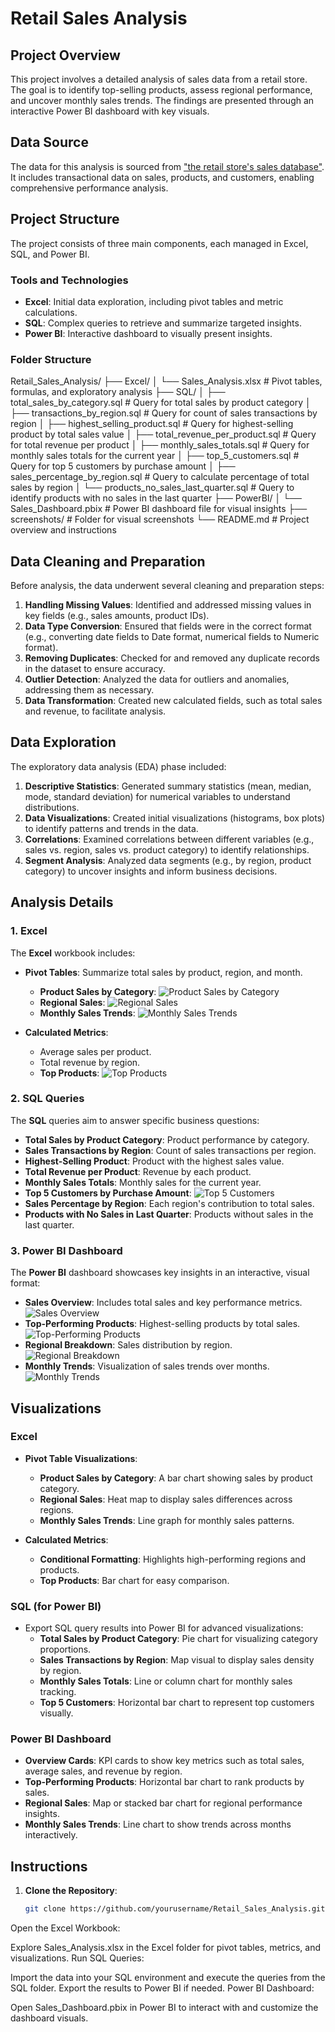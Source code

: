 # Retail Sales Analysis

## Project Overview

This project involves a detailed analysis of sales data from a retail store. The goal is to identify top-selling products, assess regional performance, and uncover monthly sales trends. The findings are presented through an interactive Power BI dashboard with key visuals.

## Data Source

The data for this analysis is sourced from ["the retail store's sales database"](https://github.com/A-Odunayo/Capstone-Project/blob/main/Sales%20Data.csv). It includes transactional data on sales, products, and customers, enabling comprehensive performance analysis.

## Project Structure

The project consists of three main components, each managed in Excel, SQL, and Power BI.

### Tools and Technologies

- **Excel**: Initial data exploration, including pivot tables and metric calculations.
- **SQL**: Complex queries to retrieve and summarize targeted insights.
- **Power BI**: Interactive dashboard to visually present insights.

### Folder Structure
Retail_Sales_Analysis/
├── Excel/
│   └── Sales_Analysis.xlsx               # Pivot tables, formulas, and exploratory analysis
├── SQL/
│   ├── total_sales_by_category.sql       # Query for total sales by product category
│   ├── transactions_by_region.sql        # Query for count of sales transactions by region
│   ├── highest_selling_product.sql       # Query for highest-selling product by total sales value
│   ├── total_revenue_per_product.sql     # Query for total revenue per product
│   ├── monthly_sales_totals.sql          # Query for monthly sales totals for the current year
│   ├── top_5_customers.sql               # Query for top 5 customers by purchase amount
│   ├── sales_percentage_by_region.sql    # Query to calculate percentage of total sales by region
│   └── products_no_sales_last_quarter.sql # Query to identify products with no sales in the last quarter
├── PowerBI/
│   └── Sales_Dashboard.pbix              # Power BI dashboard file for visual insights
├── screenshots/                          # Folder for visual screenshots
└── README.md                             # Project overview and instructions

## Data Cleaning and Preparation

Before analysis, the data underwent several cleaning and preparation steps:

1. **Handling Missing Values**: Identified and addressed missing values in key fields (e.g., sales amounts, product IDs).
2. **Data Type Conversion**: Ensured that fields were in the correct format (e.g., converting date fields to Date format, numerical fields to Numeric format).
3. **Removing Duplicates**: Checked for and removed any duplicate records in the dataset to ensure accuracy.
4. **Outlier Detection**: Analyzed the data for outliers and anomalies, addressing them as necessary.
5. **Data Transformation**: Created new calculated fields, such as total sales and revenue, to facilitate analysis.

## Data Exploration

The exploratory data analysis (EDA) phase included:

1. **Descriptive Statistics**: Generated summary statistics (mean, median, mode, standard deviation) for numerical variables to understand distributions.
2. **Data Visualizations**: Created initial visualizations (histograms, box plots) to identify patterns and trends in the data.
3. **Correlations**: Examined correlations between different variables (e.g., sales vs. region, sales vs. product category) to identify relationships.
4. **Segment Analysis**: Analyzed data segments (e.g., by region, product category) to uncover insights and inform business decisions.

## Analysis Details

### 1. Excel

The **Excel** workbook includes:
- **Pivot Tables**: Summarize total sales by product, region, and month.
  - **Product Sales by Category**: 
    ![Product Sales by Category](./screenshots/excel_sales_by_category.png)
  - **Regional Sales**:
    ![Regional Sales](./screenshots/excel_regional_sales.png)
  - **Monthly Sales Trends**:
    ![Monthly Sales Trends](./screenshots/excel_monthly_sales_trends.png)

- **Calculated Metrics**:
  - Average sales per product.
  - Total revenue by region.
  - **Top Products**:
    ![Top Products](./screenshots/excel_top_products.png)

### 2. SQL Queries

The **SQL** queries aim to answer specific business questions:
- **Total Sales by Product Category**: Product performance by category.
- **Sales Transactions by Region**: Count of sales transactions per region.
- **Highest-Selling Product**: Product with the highest sales value.
- **Total Revenue per Product**: Revenue by each product.
- **Monthly Sales Totals**: Monthly sales for the current year.
- **Top 5 Customers by Purchase Amount**:
  ![Top 5 Customers](./screenshots/sql_top_5_customers.png)
- **Sales Percentage by Region**: Each region's contribution to total sales.
- **Products with No Sales in Last Quarter**: Products without sales in the last quarter.

### 3. Power BI Dashboard

The **Power BI** dashboard showcases key insights in an interactive, visual format:
- **Sales Overview**: Includes total sales and key performance metrics.
  ![Sales Overview](./screenshots/powerbi_sales_overview.png)
- **Top-Performing Products**: Highest-selling products by total sales.
  ![Top-Performing Products](./screenshots/powerbi_top_products.png)
- **Regional Breakdown**: Sales distribution by region.
  ![Regional Breakdown](./screenshots/powerbi_regional_breakdown.png)
- **Monthly Trends**: Visualization of sales trends over months.
  ![Monthly Trends](./screenshots/powerbi_monthly_trends.png)

## Visualizations

### Excel
- **Pivot Table Visualizations**:
  - **Product Sales by Category**: A bar chart showing sales by product category.
  - **Regional Sales**: Heat map to display sales differences across regions.
  - **Monthly Sales Trends**: Line graph for monthly sales patterns.

- **Calculated Metrics**:
  - **Conditional Formatting**: Highlights high-performing regions and products.
  - **Top Products**: Bar chart for easy comparison.

### SQL (for Power BI)
- Export SQL query results into Power BI for advanced visualizations:
  - **Total Sales by Product Category**: Pie chart for visualizing category proportions.
  - **Sales Transactions by Region**: Map visual to display sales density by region.
  - **Monthly Sales Totals**: Line or column chart for monthly sales tracking.
  - **Top 5 Customers**: Horizontal bar chart to represent top customers visually.

### Power BI Dashboard
- **Overview Cards**: KPI cards to show key metrics such as total sales, average sales, and revenue by region.
- **Top-Performing Products**: Horizontal bar chart to rank products by sales.
- **Regional Sales**: Map or stacked bar chart for regional performance insights.
- **Monthly Sales Trends**: Line chart to show trends across months interactively.

## Instructions

1. **Clone the Repository**:
   ```bash
   git clone https://github.com/yourusername/Retail_Sales_Analysis.git
Open the Excel Workbook:

Explore Sales_Analysis.xlsx in the Excel folder for pivot tables, metrics, and visualizations.
Run SQL Queries:

Import the data into your SQL environment and execute the queries from the SQL folder. Export the results to Power BI if needed.
Power BI Dashboard:

Open Sales_Dashboard.pbix in Power BI to interact with and customize the dashboard visuals.
